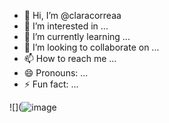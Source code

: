 - 👋 Hi, I’m @claracorreaa
- 👀 I’m interested in ...
- 🌱 I’m currently learning ...
- 💞️ I’m looking to collaborate on ...
- 📫 How to reach me ...
- 😄 Pronouns: ...
- ⚡ Fun fact: ...

![](![image](https://github.com/user-attachments/assets/439b1cab-e226-4143-aaa0-1d58777e8c7a)
